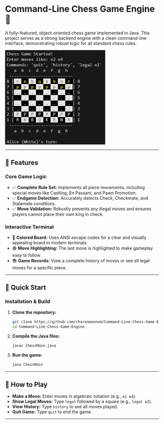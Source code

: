 # Command-Line Chess Game Engine 🏁

A fully-featured, object-oriented chess game implemented in Java. This project serves as a strong backend engine with a clean command-line interface, demonstrating robust logic for all standard chess rules.

![Gameplay Screenshot](img/image.png)

---

## 🌟 Features

### Core Game Logic
* ✅ **Complete Rule Set:** Implements all piece movements, including special moves like Castling, En Passant, and Pawn Promotion.
* ✅ **Endgame Detection:** Accurately detects Check, Checkmate, and Stalemate conditions.
* ✅ **Move Validation:** Robustly prevents any illegal moves and ensures players cannot place their own king in check.

### Interactive Terminal
* 🎨 **Colored Board:** Uses ANSI escape codes for a clear and visually appealing board in modern terminals.
* 🟢 **Move Highlighting:** The last move is highlighted to make gameplay easy to follow.
* 📚 **Game Records:** View a complete history of moves or see all legal moves for a specific piece.

---

## 🚀 Quick Start
### Installation & Build

1.  **Clone the repository:**
    ```sh
    git clone https://github.com/charanmannem/Command-Line-Chess-Game-Engine.git
    cd Command-Line-Chess-Game-Engine
    ```

2.  **Compile the Java files:**
    ```sh
    javac ChessMain.java
    ```

3.  **Run the game:**
    ```sh
    java ChessMain
    ```

---

## 🎯 How to Play

* **Make a Move:** Enter moves in algebraic notation (e.g., `e2 e4`).
* **Show Legal Moves:** Type `legal` followed by a square (e.g., `legal e2`).
* **View History:** Type `history` to see all moves played.
* **Quit Game:** Type `quit` to end the game.

---
